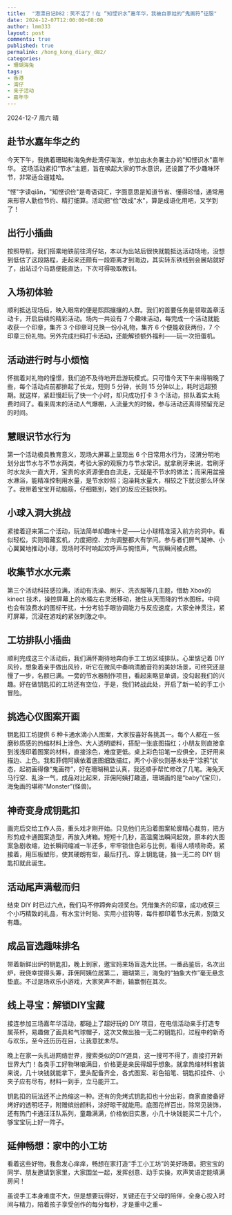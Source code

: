 ```yaml
---
title:  "港漂日记D82：笑不活了！在 “知悭识水”嘉年华，我被自家娃的“鬼画符”征服"
date: 2024-12-07T12:00:00+08:00
author: lmm333
layout: post
comments: true
published: true
permalink: /hong_kong_diary_d82/
categories:
- 珊瑚海兔
tags:
- 香港
- 湾仔
- 亲子活动
- 嘉年华
---
```

2024-12-7 周六 晴

## 赴节水嘉年华之约
今天下午，我携着珊瑚和海兔奔赴湾仔海滨，参加由水务署主办的"知悭识水"嘉年华。 这场活动紧扣“节水”主题，旨在唤起大家的节水意识，还设置了不少趣味环节，非常适合遛娃哈。
<!--more-->
"悭"字读qiān，"知悭识俭"是粤语词汇，字面意思是知道节省、懂得珍惜，通常用来形容人勤俭节约、精打细算。活动把"俭"改成"水"，算是成语化用吧，又学到了！

## 出行小插曲
按照导航，我们搭乘地铁前往湾仔站，本以为出站后很快就能抵达活动场地，没想到低估了这段路程，走起来还颇有一段距离才到海边，其实转东铁线到会展站就好了，出站过个马路便能直达，下次可得吸取教训。

## 入场初体验
顺利抵达现场后，映入眼帘的便是熙熙攘攘的人群。我们的首要任务是领取盖章活动卡，开启后续的精彩活动。场内一共设有 7 个趣味活动，每完成一个活动就能收获一个印章，集齐 3 个印章可兑换一份小礼物，集齐 6 个便能收获两份，7 个印章三份礼物。另外完成扫码打卡活动，还能解锁额外福利——玩一次扭蛋机。

## 活动进行时与小烦恼
怀揣着对礼物的憧憬，我们迫不及待地开启游玩模式。只可惜今天下午来得稍晚了些，每个活动点前都排起了长龙，短则 5 分钟，长则 15 分钟以上，耗时远超预期。就这样，紧赶慢赶玩了快一个小时，却只成功打卡 3 个活动，排队着实太耗费时间了。看来周末的活动人气爆棚，人流量大的时候，参与活动还真得预留充足的时间。

## 慧眼识节水行为
第一个活动极具教育意义，现场大屏幕上呈现出 6 个日常用水行为，泾渭分明地划分出节水与不节水两类，考验大家的观察力与节水常识。就拿刷牙来说，若刷牙时水龙头一直大开，宝贵的水资源便白白流走，无疑是不节水的做法；而采用盆接水淋浴，能精准控制用水量，是节水妙招；泡澡耗水量大，相较之下就没那么环保了。我带着宝宝开动脑筋，仔细甄别，她们的反应还挺快的。

## 小球入洞大挑战
紧接着迎来第二个活动，玩法简单却趣味十足——让小球精准滚入前方的洞中。看似轻松，实则暗藏玄机，力度把控、方向调整都大有学问。参与者们屏气凝神、小心翼翼地推动小球，现场时不时响起欢呼声与惋惜声，气氛瞬间被点燃。

## 收集节水水元素
第三个活动科技感拉满，活动有洗澡、刷牙、洗衣服等几主题，借助 Xbox的 kinect 技术，操控屏幕上的水桶左右灵活移动，接住从天而降的节水图标，中间也会有浪费水的图标干扰，十分考验手眼协调能力与反应速度，大家全神贯注，紧盯屏幕，沉浸在游戏的紧张刺激之中。

## 工坊排队小插曲
顺利完成这三个活动后，我们满怀期待地奔向手工工坊区域排队。心里惦记着 DIY 风铃，想象着亲手做出风铃，听它在微风中奏响清脆音符的美妙场景，可终究还是慢了一步，名额已满。一旁的节水器制作项目，看起来略显单调，没勾起我们的兴趣。好在做钥匙扣的工坊还有空位，于是，我们转战此处，开启了新一轮的手工小冒险。 

## 挑选心仪图案开画
钥匙扣工坊提供 6 种卡通水滴小人图案，大家按喜好各挑其一。每个人都在一张磨砂质感的热缩材料上涂色、大人透明塑料，搭配一张底图描红；小朋友则直接拿到浅浅印着图案的材料，直接涂色，难度更低。桌上彩色铅笔一应俱全，正好用来描边、上色。我和菲佣阿姨依着底图细致描红，两个小家伙则基本处于“涂鸦”状态，起初画得像“鬼画符”，好在珊瑚稍显认真，我还顺手帮忙修改了几笔。海兔天马行空、乱涂一气，成品对比起来，菲佣阿姨打趣道，珊瑚画的是“baby”(宝贝)，海兔画的堪称“Monster”(怪兽)。

## 神奇变身成钥匙扣
画完后交给工作人员，重头戏才刚开始。只见他们先沿着图案轮廓精心裁剪，把方形剪成卡通图案造型，再放入烤箱。短短十几秒，高温魔法瞬间起效，原本的大图案急剧收缩，边长瞬间缩减一半还多，牢牢锁住色彩与比例，看得人啧啧称奇。紧接着，用压板塑形，使其硬朗有型，最后打孔、穿上钥匙链，独一无二的 DIY 钥匙扣就此诞生。

## 活动尾声满载而归
结束 DIY 时已过六点，我们马不停蹄奔向领奖台。凭借集齐的印章，成功收获三个小巧精致的礼品，有水宝计时贴、实用小挂钩等，每件都印着节水元素，别致又有趣。

## 成品盲选趣味排名
带着新鲜出炉的钥匙扣，晚上到家，邀宝妈来场盲选大比拼。一番品鉴后，名次出炉，我侥幸拔得头筹，菲佣阿姨位居第二，珊瑚第三，海兔的“抽象大作”毫无悬念垫底。不过是场欢乐小游戏，大家笑声不断，输赢倒在其次。

## 线上寻宝：解锁DIY宝藏
接连参加三场嘉年华活动，都碰上了超好玩的 DIY 项目，在电信活动亲手打造专属茶杯，易趣做了面具和气球帽子，这次又做出独一无二的钥匙扣，过程中的新奇与欢乐，至今还历历在目，让我意犹未尽。

晚上在家一头扎进网络世界，搜索类似的DIY道具，这一搜可不得了，直接打开新世界大门！各类手工好物琳琅满目，价格更是亲民得超乎想象。就拿热缩材料套装来说，几十块钱就能拿下，里头配备齐全，各式图案、彩色铅笔、钥匙扣挂件、小夹子应有尽有，材料一到手，立马能开工。

钥匙扣的玩法还不止热缩这一种。还有的免烤式钥匙扣也十分出彩，商家直接备好烤好的透明坯子，附赠缤纷颜料，涂好晾干就能用。底图花样百出，除常见装饰，还有热门卡通汪汪队系列，童趣满满，价格依旧实惠，小几十块钱能买二十几个，够宝宝玩上好一阵子。

## 延伸畅想：家中的小工坊
看着这些好物，我愈发心痒痒，畅想在家打造“手工小工坊”的美好场景。把宝宝的同学、朋友邀请到家里，大家围坐一起，发挥创意、动手实操，欢声笑语定能填满房间！

虽说手工本身难度不大，但是想要玩得好，关键还在于父母的陪伴，全身心投入时间与精力，陪着孩子享受创作的每分每秒，才是重中之重~